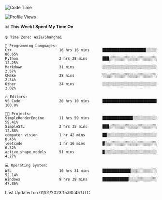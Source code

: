 <!--START_SECTION:waka-->
![Code Time](http://img.shields.io/badge/Code%20Time-527%20hrs%2010%20mins-blue)

![Profile Views](http://img.shields.io/badge/Profile%20Views-4-blue)

📊 **This Week I Spent My Time On** 

```text
⌚︎ Time Zone: Asia/Shanghai

💬 Programming Languages: 
C++                      16 hrs 16 mins      ████████████████████░░░░░   80.65% 
Python                   2 hrs 28 mins       ███░░░░░░░░░░░░░░░░░░░░░░   12.25% 
Markdown                 31 mins             ░░░░░░░░░░░░░░░░░░░░░░░░░   2.57% 
CMake                    28 mins             ░░░░░░░░░░░░░░░░░░░░░░░░░   2.34% 
Other                    24 mins             ░░░░░░░░░░░░░░░░░░░░░░░░░   2.02%

🔥 Editors: 
VS Code                  20 hrs 10 mins      █████████████████████████   100.0%

🐱‍💻 Projects: 
SimpleRenderEngine       11 hrs 59 mins      ██████████████░░░░░░░░░░░   59.41% 
SimpleSTL                2 hrs 35 mins       ███░░░░░░░░░░░░░░░░░░░░░░   12.88% 
computer vision          1 hr 42 mins        ██░░░░░░░░░░░░░░░░░░░░░░░   8.45% 
leetcode                 1 hr 16 mins        █░░░░░░░░░░░░░░░░░░░░░░░░   6.32% 
active_shape_models      51 mins             █░░░░░░░░░░░░░░░░░░░░░░░░   4.27%

💻 Operating System: 
WSL                      10 hrs 31 mins      █████████████░░░░░░░░░░░░   52.14% 
Windows                  9 hrs 39 mins       ████████████░░░░░░░░░░░░░   47.86%

```


 Last Updated on 01/01/2023 15:00:45 UTC
<!--END_SECTION:waka-->